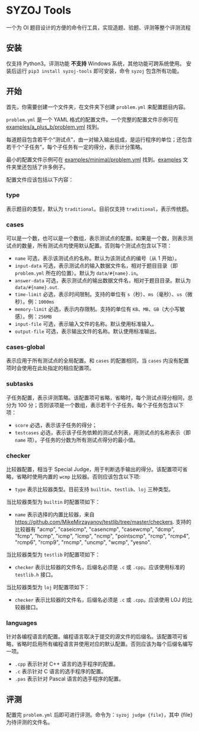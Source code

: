 # SYZOJ Tools
一个为 OI 题目设计的方便的命令行工具，实现造题、验题、评测等整个评测流程

## 安装
仅支持 Python3。评测功能 **不支持** Windows 系统，其他功能可跨系统使用。
安装后运行 `pip3 install syzoj-tools` 即可安装，命令 `syzoj` 包含所有功能。

## 开始
首先，你需要创建一个文件夹，在文件夹下创建 `problem.yml` 来配置题目内容。

`problem.yml` 是一个 YAML 格式的配置文件。一个完整的配置文件示例可在 [examples/a_plus_b/problem.yml](examples/a_plus_b/problem.yml) 找到。

每道题目包含若干个“测试点”，由一对输入输出组成，是运行程序的单位；还包含若干个“子任务”，每个子任务有一定的得分，表示计分策略。

最小的配置文件示例可在 [examples/minimal/problem.yml](examples/minimal/problem.yml) 找到。[examples](examples) 文件夹里还包括了许多例子。

配置文件应该包括以下内容：

### type
表示题目的类型，默认为 `traditional`。目前仅支持 `traditional`，表示传统题。

### cases
可以是一个数，也可以是一个数组，表示测试点的配置。如果是一个数，则表示测试点的数量，所有测试点均使用默认配置。否则每个测试点包含以下项：
* `name` 可选，表示该测试点的名称。默认为该测试点的编号（从 1 开始）。
* `input-data` 可选，表示测试点的输入数据文件名，相对于题目目录（即 `problem.yml` 所在的位置）。默认为 `data/#{name}.in`。
* `answer-data` 可选，表示测试点的输出数据文件名，相对于题目目录。默认为 `data/#{name}.out`.
* `time-limit` 必选，表示时间限制。支持的单位有 `s`（秒）、`ms`（毫秒）、`us`（微秒）。例：`1000ms`
* `memory-limit` 必选，表示内存限制。支持的单位有 `KB`、`MB`、`GB`（大小写敏感）。例：`256MB`
* `input-file` 可选，表示输入文件的名称。默认使用标准输入。
* `output-file` 可选，表示输出文件的名称。默认使用标准输出。

### cases-global
表示应用于所有测试点的全局配置。和 `cases` 的配置相同，当 `cases` 内没有配置项时会使用在此处指定的相应配置项。

### subtasks
子任务配置，表示评测策略。该配置项可省略，省略时，每个测试点得分相同，总分为 100 分；否则该项是一个数组，表示若干个子任务。每个子任务包含以下项：
* `score` 必选，表示该子任务的得分；
* `testcases` 必选，表示该子任务依赖的测试点列表，用测试点的名称表示（即 `name` 项）。子任务的分数为所有测试点得分的最小值。

### checker
比较器配置，相当于 Special Judge，用于判断选手输出的得分。该配置项可省略，省略时使用内置的 `wcmp` 比较器。否则应该包含以下项:
* `type` 表示比较器类型。目前支持 `builtin`、`testlib`、`loj` 三种类型。

当比较器类型为 `builtin` 时配置项如下：
* `name` 表示选择的内置比较器，来自 <https://github.com/MikeMirzayanov/testlib/tree/master/checkers>. 支持的比较器有 "acmp", "caseicmp", "casencmp", "casewcmp", "dcmp", "fcmp", "hcmp", "icmp", "lcmp", "ncmp", "pointscmp", "rcmp", "rcmp4", "rcmp6", "rcmp9", "rncmp", "uncmp", "wcmp", "yesno".

当比较器类型为 `testlib` 时配置项如下：
* `checker` 表示比较器的文件名，后缀名必须是 `.c` 或 `.cpp`。应该使用标准的 `testlib.h` 接口。

当比较器类型为 `loj` 时配置项如下：
* `checker` 表示比较器的文件名，后缀名必须是 `.c` 或 `.cpp`。应该使用 LOJ 的比较器接口。

### languages
针对各编程语言的配置。编程语言取决于提交的源文件的后缀名。该配置项可省略，省略时启用所有编程语言并使用对应的默认配置。否则应该为每个后缀名编写一项。
* `.cpp` 表示针对 C++ 语言的选手程序的配置。
* `.c` 表示针对 C 语言的选手程序的配置。
* `.pas` 表示针对 Pascal 语言的选手程序的配置。

## 评测
配置完 `problem.yml` 后即可进行评测。命令为：`syzoj judge {file}`，其中 {file} 为待评测的文件名。
